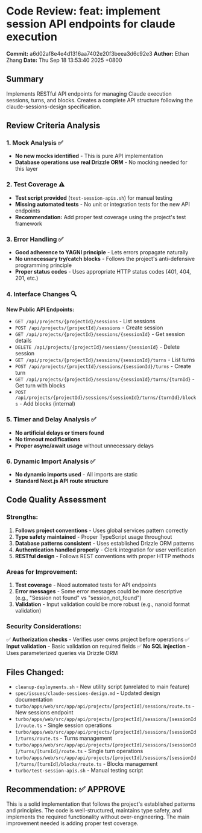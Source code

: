 # Code Review: feat: implement session API endpoints for claude execution

**Commit:** a6d02af8e4e4d1316aa7402e20f3beea3d6c92e3
**Author:** Ethan Zhang
**Date:** Thu Sep 18 13:53:40 2025 +0800

## Summary

Implements RESTful API endpoints for managing Claude execution sessions, turns, and blocks. Creates a complete API structure following the claude-sessions-design specification.

## Review Criteria Analysis

### 1. Mock Analysis ✅
- **No new mocks identified** - This is pure API implementation
- **Database operations use real Drizzle ORM** - No mocking needed for this layer

### 2. Test Coverage ⚠️
- **Test script provided** (`test-session-apis.sh`) for manual testing
- **Missing automated tests** - No unit or integration tests for the new API endpoints
- **Recommendation:** Add proper test coverage using the project's test framework

### 3. Error Handling ✅
- **Good adherence to YAGNI principle** - Lets errors propagate naturally
- **No unnecessary try/catch blocks** - Follows the project's anti-defensive programming principle
- **Proper status codes** - Uses appropriate HTTP status codes (401, 404, 201, etc.)

### 4. Interface Changes 🔍
**New Public API Endpoints:**
- `GET /api/projects/{projectId}/sessions` - List sessions
- `POST /api/projects/{projectId}/sessions` - Create session
- `GET /api/projects/{projectId}/sessions/{sessionId}` - Get session details
- `DELETE /api/projects/{projectId}/sessions/{sessionId}` - Delete session
- `GET /api/projects/{projectId}/sessions/{sessionId}/turns` - List turns
- `POST /api/projects/{projectId}/sessions/{sessionId}/turns` - Create turn
- `GET /api/projects/{projectId}/sessions/{sessionId}/turns/{turnId}` - Get turn with blocks
- `POST /api/projects/{projectId}/sessions/{sessionId}/turns/{turnId}/blocks` - Add blocks (internal)

### 5. Timer and Delay Analysis ✅
- **No artificial delays or timers found**
- **No timeout modifications**
- **Proper async/await usage** without unnecessary delays

### 6. Dynamic Import Analysis ✅
- **No dynamic imports used** - All imports are static
- **Standard Next.js API route structure**

## Code Quality Assessment

### Strengths:
1. **Follows project conventions** - Uses global services pattern correctly
2. **Type safety maintained** - Proper TypeScript usage throughout
3. **Database patterns consistent** - Uses established Drizzle ORM patterns
4. **Authentication handled properly** - Clerk integration for user verification
5. **RESTful design** - Follows REST conventions with proper HTTP methods

### Areas for Improvement:
1. **Test coverage** - Need automated tests for API endpoints
2. **Error messages** - Some error messages could be more descriptive (e.g., "Session not found" vs "session_not_found")
3. **Validation** - Input validation could be more robust (e.g., nanoid format validation)

### Security Considerations:
✅ **Authorization checks** - Verifies user owns project before operations
✅ **Input validation** - Basic validation on required fields
✅ **No SQL injection** - Uses parameterized queries via Drizzle ORM

## Files Changed:
- `cleanup-deployments.sh` - New utility script (unrelated to main feature)
- `spec/issues/claude-sessions-design.md` - Updated design documentation
- `turbo/apps/web/src/app/api/projects/[projectId]/sessions/route.ts` - New sessions endpoint
- `turbo/apps/web/src/app/api/projects/[projectId]/sessions/[sessionId]/route.ts` - Single session operations
- `turbo/apps/web/src/app/api/projects/[projectId]/sessions/[sessionId]/turns/route.ts` - Turns management
- `turbo/apps/web/src/app/api/projects/[projectId]/sessions/[sessionId]/turns/[turnId]/route.ts` - Single turn operations
- `turbo/apps/web/src/app/api/projects/[projectId]/sessions/[sessionId]/turns/[turnId]/blocks/route.ts` - Blocks management
- `turbo/test-session-apis.sh` - Manual testing script

## Recommendation: ✅ APPROVE

This is a solid implementation that follows the project's established patterns and principles. The code is well-structured, maintains type safety, and implements the required functionality without over-engineering. The main improvement needed is adding proper test coverage.